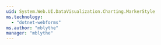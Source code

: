 ```yaml
---
uid: System.Web.UI.DataVisualization.Charting.MarkerStyle
ms.technology: 
  - "dotnet-webforms"
ms.author: "mblythe"
manager: "mblythe"
---
```

